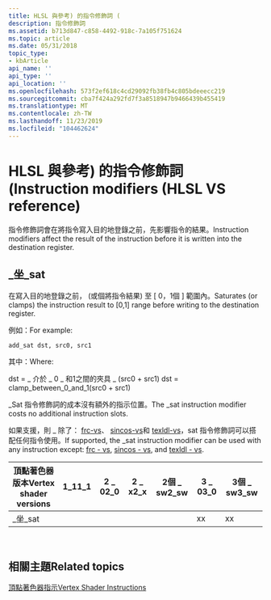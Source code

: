 ```yaml
---
title: HLSL 與參考) 的指令修飾詞 (
description: 指令修飾詞
ms.assetid: b713d847-c858-4492-918c-7a105f751624
ms.topic: article
ms.date: 05/31/2018
topic_type:
- kbArticle
api_name: ''
api_type: ''
api_location: ''
ms.openlocfilehash: 573f2ef618c4cd29092fb38fb4c805bdeeecc219
ms.sourcegitcommit: cba7f424a292fd7f3a8518947b9466439b455419
ms.translationtype: MT
ms.contentlocale: zh-TW
ms.lasthandoff: 11/23/2019
ms.locfileid: "104462624"
---
```

# <a name="instruction-modifiers-hlsl-vs-reference"></a><span data-ttu-id="52c2c-103">HLSL 與參考) 的指令修飾詞 (</span><span class="sxs-lookup"><span data-stu-id="52c2c-103">Instruction modifiers (HLSL VS reference)</span></span>

<span data-ttu-id="52c2c-104">指令修飾詞會在將指令寫入目的地登錄之前，先影響指令的結果。</span><span class="sxs-lookup"><span data-stu-id="52c2c-104">Instruction modifiers affect the result of the instruction before it is written into the destination register.</span></span>

## <a name="_sat"></a><span data-ttu-id="52c2c-105">\_坐</span><span class="sxs-lookup"><span data-stu-id="52c2c-105">\_sat</span></span>

<span data-ttu-id="52c2c-106">在寫入目的地登錄之前， (或個將指令結果) 至 \[ 0，1個 \] 範圍內。</span><span class="sxs-lookup"><span data-stu-id="52c2c-106">Saturates (or clamps) the instruction result to \[0,1\] range before writing to the destination register.</span></span>

<span data-ttu-id="52c2c-107">例如：</span><span class="sxs-lookup"><span data-stu-id="52c2c-107">For example:</span></span>


```
add_sat dst, src0, src1
```



<span data-ttu-id="52c2c-108">其中：</span><span class="sxs-lookup"><span data-stu-id="52c2c-108">Where:</span></span>

<span data-ttu-id="52c2c-109">dst = \_ 介於 \_ 0 \_ 和1之間的夾具 \_ (src0 + src1) </span><span class="sxs-lookup"><span data-stu-id="52c2c-109">dst = clamp\_between\_0\_and\_1(src0 + src1)</span></span>

<span data-ttu-id="52c2c-110">\_Sat 指令修飾詞的成本沒有額外的指示位置。</span><span class="sxs-lookup"><span data-stu-id="52c2c-110">The \_sat instruction modifier costs no additional instruction slots.</span></span>

<span data-ttu-id="52c2c-111">如果支援，則 \_ 除了： [frc-vs](frc---vs.md)、 [sincos-vs](sincos---vs.md)和 [texldl-vs](texldl---vs.md)，sat 指令修飾詞可以搭配任何指令使用。</span><span class="sxs-lookup"><span data-stu-id="52c2c-111">If supported, the \_sat instruction modifier can be used with any instruction except: [frc - vs](frc---vs.md), [sincos - vs](sincos---vs.md), and [texldl - vs](texldl---vs.md).</span></span>



| <span data-ttu-id="52c2c-112">頂點著色器版本</span><span class="sxs-lookup"><span data-stu-id="52c2c-112">Vertex shader versions</span></span> | <span data-ttu-id="52c2c-113">1\_1</span><span class="sxs-lookup"><span data-stu-id="52c2c-113">1\_1</span></span> | <span data-ttu-id="52c2c-114">2 \_ 0</span><span class="sxs-lookup"><span data-stu-id="52c2c-114">2\_0</span></span> | <span data-ttu-id="52c2c-115">2 \_ x</span><span class="sxs-lookup"><span data-stu-id="52c2c-115">2\_x</span></span> | <span data-ttu-id="52c2c-116">2個 \_ sw</span><span class="sxs-lookup"><span data-stu-id="52c2c-116">2\_sw</span></span> | <span data-ttu-id="52c2c-117">3 \_ 0</span><span class="sxs-lookup"><span data-stu-id="52c2c-117">3\_0</span></span> | <span data-ttu-id="52c2c-118">3個 \_ sw</span><span class="sxs-lookup"><span data-stu-id="52c2c-118">3\_sw</span></span> |
|------------------------|------|------|------|-------|------|-------|
| <span data-ttu-id="52c2c-119">\_坐</span><span class="sxs-lookup"><span data-stu-id="52c2c-119">\_sat</span></span>                  |      |      |      |       | <span data-ttu-id="52c2c-120">x</span><span class="sxs-lookup"><span data-stu-id="52c2c-120">x</span></span>    | <span data-ttu-id="52c2c-121">x</span><span class="sxs-lookup"><span data-stu-id="52c2c-121">x</span></span>     |



 

## <a name="related-topics"></a><span data-ttu-id="52c2c-122">相關主題</span><span class="sxs-lookup"><span data-stu-id="52c2c-122">Related topics</span></span>

<dl> <dt>

[<span data-ttu-id="52c2c-123">頂點著色器指示</span><span class="sxs-lookup"><span data-stu-id="52c2c-123">Vertex Shader Instructions</span></span>](dx9-graphics-reference-asm-vs-instructions.md)
</dt> </dl>

 

 




